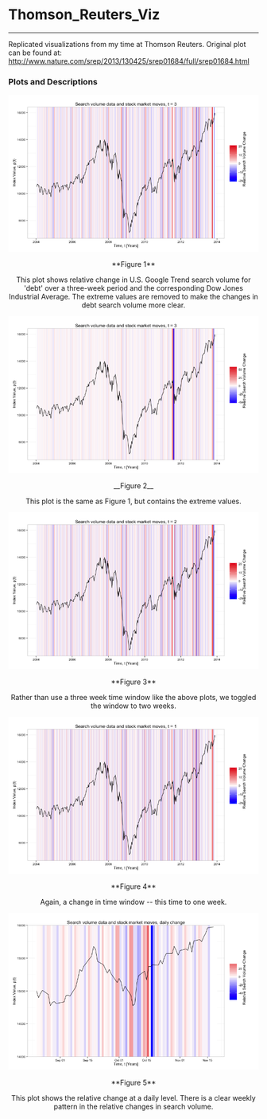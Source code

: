 Thomson_Reuters_Viz
===================
___

Replicated visualizations from my time at Thomson Reuters. Original plot can be found at: <http://www.nature.com/srep/2013/130425/srep01684/full/srep01684.html>

### Plots and Descriptions
![Figure 1-1](./plots/first_plot.png) 
<p align="center">  **Figure 1** </p>
<p align="center"> This plot shows relative change in U.S. Google Trend search volume for 'debt' over a three-week period and the corresponding Dow Jones Industrial Average. The extreme values are removed to make the changes in debt search volume more clear.  </p>


![Figure 1-1](./plots/second_plot.png)
<p align="center"> __Figure 2__ </p>
<p align="center">  This plot is the same as Figure 1, but contains the extreme values. </p>


![Figure 1-1](./plots/third_plot.png)
<center> **Figure 3**
<p align="center"> Rather than use a three week time window like the above plots, we toggled the window to two weeks. </p>

![Figure 1-1](./plots/fourth_plot.png)
<p align="center"> **Figure 4**</p>
<p align="center"> Again, a change in time window -- this time to one week. </p>

![Figure 1-1](./plots/fifth_plot.png)
<p align="center"> **Figure 5**</p>
<p align="center">This plot shows the relative change at a daily level. There is a clear weekly pattern in the relative changes in search volume. </p>